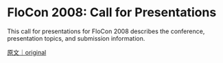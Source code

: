 
# FloCon 2008: Call for Presentations

This call for presentations for FloCon 2008 describes the conference, presentation topics, and submission information.

[原文｜original](https://insights.sei.cmu.edu/library/flocon-2008-call-for-presentations/)
        